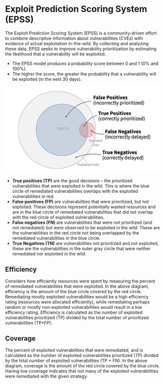 # Exploit Prediction Scoring System (EPSS)

The Exploit Prediction Scoring System (EPSS) is a community-driven effort to combine descriptive information about vulnerabilities (CVEs) with evidence of actual exploitation in-the-wild. By collecting and analyzing these data, EPSS seeks to improve vulnerability prioritization by estimating the likelihood that a vulnerability will be exploited. 

- The EPSS model produces a probability score between 0 and 1 (0% and 100%).
- The higher the score, the greater the probability that a vulnerability will be exploited (in the next 30 days).

![EPSS](/images/EPSS.png)

- **True positives (TP)** are the good decisions – the prioritized vulnerabilities that were exploited in the wild. This is where the blue circle of remediated vulnerabilities overlaps with the exploited vulnerabilities in red.
- **False positives (FP)** are vulnerabilities that were prioritized, but not exploited. These decisions represent potentially wasted resources and are in the blue circle of remediated vulnerabilities that did not overlap with the red circle of exploited vulnerabilities.
- **False negatives (FN)** are vulnerabilities that were not prioritized (and not remediated) but were observed to be exploited in the wild. These are the vulnerabilities in the red circle not being overlapped by the remediated vulnerabilities in the blue circle.
- **True Negatives (TN)** are vulnerabilities not prioritized and not exploited, these are the vulnerabilities in the outer gray circle that were neither remediated nor exploited in the wild.

## Efficiency 
Considers how efficiently resources were spent by measuring the percent of remediated vulnerabilities that were exploited. In the above diagram, efficiency is the amount of the blue circle covered by the red circle. Remediating mostly exploited vulnerabilities would be a high efficiency rating (resources were allocated efficiently), while remediating perhaps random or mostly non-exploited vulnerabilities would result in a low efficiency rating. Efficiency is calculated as the number of exploited vulnerabilities prioritized (TP) divided by the total number of prioritized vulnerabilities (TP+FP).

## Coverage 
The percent of exploited vulnerabilities that were remediated, and is calculated as the number of exploited vulnerabilities prioritized (TP) divided by the total number of exploited vulnerabilities (TP + FN). In the above diagram, coverage is the amount of the red circle covered by the blue circle. Having low coverage indicates that not many of the exploited vulnerabilities were remediated with the given strategy.
